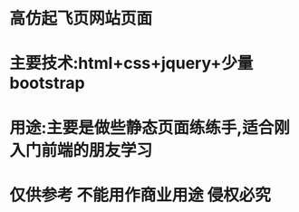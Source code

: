 #  高仿起飞页网站页面 #

#  主要技术:html+css+jquery+少量bootstrap   #


#  用途:主要是做些静态页面练练手,适合刚入门前端的朋友学习  #

#  仅供参考 不能用作商业用途 侵权必究  #